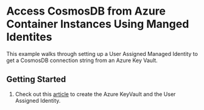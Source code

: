 # Access CosmosDB from Azure Container Instances Using Manged Identites

This example walks through setting up a User Assigned Managed Identity to get a CosmosDB connection string from an Azure Key Vault.

## Getting Started

1. Check out this [article](https://medium.com/@samkreter/managed-identities-with-azure-container-instance-golang-c98911206328) to create the Azure KeyVault and the User Assigned Identity.